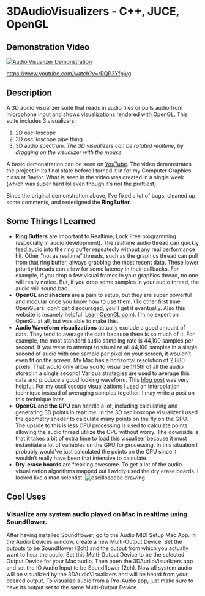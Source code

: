 # 3DAudioVisualizers - C\++, JUCE, OpenGL

## Demonstration Video
[![Audio Visualizer Demonstration](https://img.youtube.com/vi/rRQP3Yfpjvg/0.jpg)](https://www.youtube.com/watch?v=rRQP3Yfpjvg)

https://www.youtube.com/watch?v=rRQP3Yfpjvg

## Description
A 3D audio visualizer suite that reads in audio files or pulls audio from microphone input and shows visualizations rendered with OpenGL. This suite includes 3 visualizers:
1. 2D oscilloscope
2. 3D oscilloscope pipe thing
3. 3D audio spectrum.
_The 3D visualizers can be rotated realtime, by dragging on the visualizer with the mouse._

A basic demonstration can be seen on [YouTube](https://www.youtube.com/watch?v=rRQP3Yfpjvg).
The video demonstrates the project in its final state before I turned it in for my Computer Graphics class at Baylor. What is seen in the video was created in a single week (which was super hard lol even though it’s not the prettiest).

Since the original demonstration above, I’ve fixed a lot of bugs, cleaned up some comments, and redesigned the **RingBuffer**.


## Some Things I Learned
- **Ring Buffers** are important to Realtime, Lock Free programming (especially in audio development). The realtime audio thread can quickly feed audio into the ring buffer repeatedly without any real performance hit. Other “not as realtime” threads, such as the graphics thread can pull from that ring buffer, always grabbing the most recent data. These lower priority threads can allow for some latency in their callbacks. For example, if you drop a few visual frames in your graphics thread, no one will really notice. But, if you drop some samples in your audio thread, the audio will sound bad.
- **OpenGL and shaders** are a pain to setup, but they are super powerful and modular once you know how to use them. (To other first time OpenGLers: don’t get discouraged, you’ll get it eventually. Also this website is insanely helpful: [LearnOpenGL.com](https://learnopengl.com/)). I’m no expert on OpenGL at all, but was able to make this.
- **Audio Waveform visualizations** actually exclude a good amount of data. They tend to average the data because there is so much of it. For example, the most standard audio sampling rate is 44,100 samples per second. If you were to attempt to visualize all 44,100 samples in a single second of audio with one sample per pixel on your screen, it wouldn’t even fit on the screen. My Mac has a horizontal resolution of 2,880 pixels. That would only allow you to visualize 1/15th of all the audio stored in a single second! Various strategies are used to average this data and produce a good looking waveform. This [blog post](http://www.supermegaultragroovy.com/2009/10/06/drawing-waveforms/) was very helpful. For my oscilloscope visualizations I used an interpolation technique instead of averaging samples together. I may write a post on this technique later.
- **OpenGL and the GPU** can handle a lot, including calculating and generating 3D points in realtime. In the 3D oscilloscope visualizer I used the geometry shader to calculate many points on the fly on the GPU. The upside to this is less CPU processing is used to calculate points, allowing the audio thread utilize the CPU without worry. The downside is that it takes a bit of extra time to load this visualizer because it must instantiate a lot of variables on the GPU for processing. In this situation I probably would’ve just calculated the points on the CPU since it wouldn’t really have been that intensive to calculate.
- **Dry-erase boards** are freaking awesome. To get a lot of the audio visualization algorithms mapped out I avidly used the dry erase boards. I looked like a mad scientist: ![oscilloscope drawing](https://timart.me/img/3davosc.jpg)


## Cool Uses 
### Visualize any system audio played on Mac in realtime using Soundflower.
After having installed Soundflower, go to the Audio MIDI Setup Mac App. In the Audio Devices window, create a new Multi-Output Device. Set the outputs to be Soundflower (2ch) and the output from which you actually want to hear the audio. Set this Multi-Output Device to be the selected Output Device for your Mac audio. Then open the 3DAudioVisualizers app and set the IO Audio Input to be Soundflower (2ch). Now all system audio will be visualized by the 3DAudioVisualizers and will be heard from your desired output. To visualize audio from a Pro-Audio app, just make sure to have its output set to the same Multi-Output Device.

